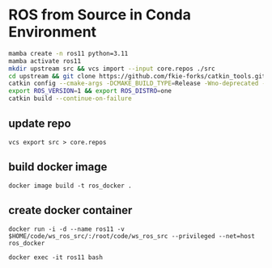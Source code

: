 # ROS from Source in Conda Environment

```bash
mamba create -n ros11 python=3.11
mamba activate ros11
mkdir upstream src && vcs import --input core.repos ./src
cd upstream && git clone https://github.com/fkie-forks/catkin_tools.git -b py311-asyncio && cd catkin_tools && pip install -e . && cd ../..
catkin config --cmake-args -DCMAKE_BUILD_TYPE=Release -Wno-deprecated -Wno-dev -DCATKIN_ENABLE_TESTING=OFF
export ROS_VERSION=1 && export ROS_DISTRO=one
catkin build --continue-on-failure
```

## update repo
`vcs export src > core.repos`

## build docker image
`docker image build -t ros_docker .`

## create docker container
`docker run -i -d --name ros11 -v $HOME/code/ws_ros_src/:/root/code/ws_ros_src --privileged --net=host ros_docker`

`docker exec -it ros11 bash`
